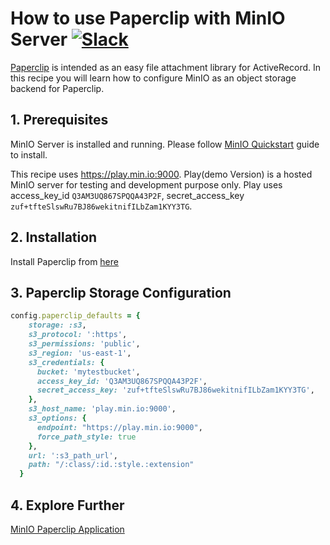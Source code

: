 # How to use Paperclip with MinIO Server [![Slack](https://slack.min.io/slack?type=svg)](https://slack.min.io)

[Paperclip](https://github.com/thoughtbot/paperclip) is intended as an easy file attachment library for ActiveRecord. In this recipe you will learn how to configure  MinIO as an object storage backend for Paperclip.

## 1. Prerequisites

MinIO Server is installed and running. Please follow [MinIO Quickstart](https://docs.min.io/docs/minio-quickstart-guide) guide to install.

This recipe uses <https://play.min.io:9000>. Play(demo Version) is a hosted MinIO server for testing and development purpose only. Play uses access_key_id ``Q3AM3UQ867SPQQA43P2F``, secret_access_key ``zuf+tfteSlswRu7BJ86wekitnifILbZam1KYY3TG``.

## 2. Installation

Install Paperclip from [here](https://github.com/thoughtbot/paperclip)

## 3. Paperclip Storage Configuration

```ruby
config.paperclip_defaults = {
    storage: :s3,
    s3_protocol: ':https',
    s3_permissions: 'public',
    s3_region: 'us-east-1',     
    s3_credentials: {
      bucket: 'mytestbucket',
      access_key_id: 'Q3AM3UQ867SPQQA43P2F',
      secret_access_key: 'zuf+tfteSlswRu7BJ86wekitnifILbZam1KYY3TG',
    },
    s3_host_name: 'play.min.io:9000',
    s3_options: {
      endpoint: "https://play.min.io:9000",
      force_path_style: true
    },
    url: ':s3_path_url',
    path: "/:class/:id.:style.:extension"
  }
```

## 4. Explore Further
 [MinIO Paperclip Application](https://github.com/sadysnaat/minio-paperclip)
